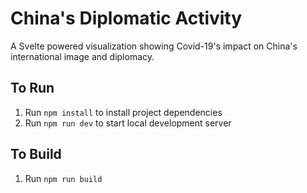 # China's Diplomatic Activity

A Svelte powered visualization showing Covid-19's impact on China's international image and diplomacy.

## To Run

1. Run `npm install` to install project dependencies
2. Run `npm run dev` to start local development server

## To Build

1. Run `npm run build`
